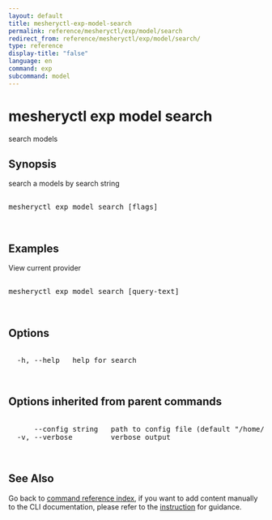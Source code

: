 ```yaml
---
layout: default
title: mesheryctl-exp-model-search
permalink: reference/mesheryctl/exp/model/search
redirect_from: reference/mesheryctl/exp/model/search/
type: reference
display-title: "false"
language: en
command: exp
subcommand: model
---
```


# mesheryctl exp model search

search models

## Synopsis

search a models by search string
<pre class='codeblock-pre'>
<div class='codeblock'>
mesheryctl exp model search [flags]

</div>
</pre> 

## Examples

View current provider
<pre class='codeblock-pre'>
<div class='codeblock'>
mesheryctl exp model search [query-text]

</div>
</pre> 

## Options

<pre class='codeblock-pre'>
<div class='codeblock'>
  -h, --help   help for search

</div>
</pre>

## Options inherited from parent commands

<pre class='codeblock-pre'>
<div class='codeblock'>
      --config string   path to config file (default "/home/admin-pc/.meshery/config.yaml")
  -v, --verbose         verbose output

</div>
</pre>

## See Also

Go back to [command reference index](/reference/mesheryctl/), if you want to add content manually to the CLI documentation, please refer to the [instruction](/project/contributing/contributing-cli#preserving-manually-added-documentation) for guidance.
